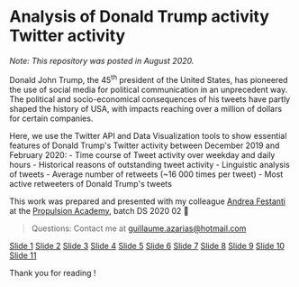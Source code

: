 # Analysis of Donald Trump activity Twitter activity

*Note: This repository was posted in August 2020.*

Donald John Trump, the 45<sup>th</sup> president of the United States, has pioneered the use of social media for political communication in an unprecedent way. The political and socio-economical consequences of his tweets have partly shaped the history of USA, with impacts reaching over a million of dollars for certain companies.

Here, we use the Twitter API and Data Visualization tools to show essential features of Donald Trump's Twitter activity between December 2019 and February 2020:
    - Time course of Tweet activity over weekday and daily hours
    - Historical reasons of outstanding tweet activity
    - Linguistic analysis of tweets
    - Average number of retweets (~16 000 times per tweet)
    - Most active retweeters of Donald Trump's tweets

This work was prepared and presented with my colleague [Andrea Festanti](https://github.com/afestant) at the [Propulsion Academy](https://propulsion.academy/), batch DS 2020 02 :metal:

> Questions: Contact me at guillaume.azarias@hotmail.com

[Slide 1](Twitter_Presentation.001.jpeg)
[Slide 2](Twitter_Presentation.002.jpeg)
[Slide 3](Twitter_Presentation.003.jpeg)
[Slide 4](Twitter_Presentation.004.jpeg)
[Slide 5](Twitter_Presentation.005.jpeg)
[Slide 6](Twitter_Presentation.006.jpeg)
[Slide 7](Twitter_Presentation.007.jpeg)
[Slide 8](Twitter_Presentation.008.jpeg)
[Slide 9](Twitter_Presentation.009.jpeg)
[Slide 10](Twitter_Presentation.010.jpeg)
[Slide 11](Twitter_Presentation.011.jpeg)

Thank you for reading !